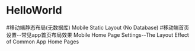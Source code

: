 # HelloWorld
#移动端静态布局(无数据库) Mobile Static Layout (No Database)
#移动端首页设置--常见app首页布局效果 Mobile Home Page Settings--The Layout Effect of Common App Home Pages

